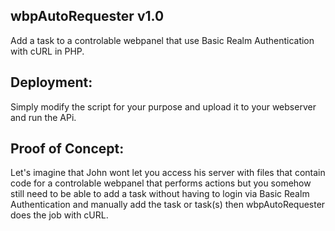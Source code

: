 ## wbpAutoRequester v1.0
Add a task to a controlable webpanel that use Basic Realm Authentication with cURL in PHP.

## Deployment:
Simply modify the script for your purpose and upload it to your webserver and run the APi.

## Proof of Concept:
Let's imagine that John wont let you access his server with files that contain code for a controlable webpanel that performs actions but you somehow still need to be able to add a task without having to login via Basic Realm Authentication and manually add the task or task(s) then wbpAutoRequester does the job with cURL.
